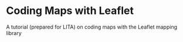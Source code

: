 Coding Maps with Leaflet
========================

A tutorial (prepared for LITA) on coding maps with the Leaflet mapping library
